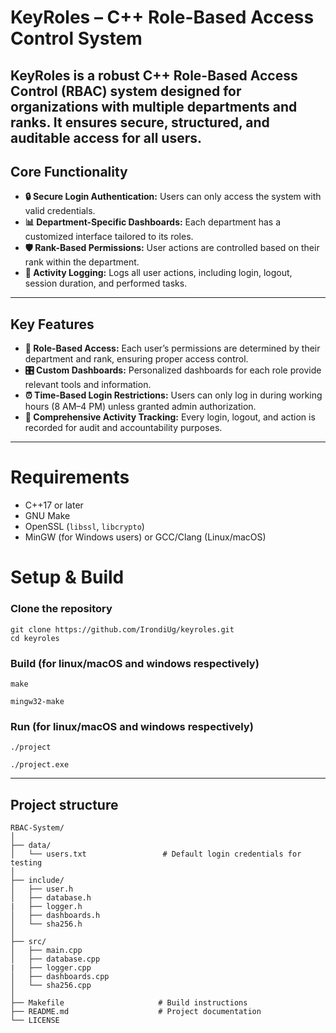 # KeyRoles – C++ Role-Based Access Control System

**KeyRoles** is a robust C++ **Role-Based Access Control (RBAC) system** designed for organizations with multiple departments and ranks. It ensures **secure, structured, and auditable access** for all users.  
---
## **Core Functionality**
- **🔒 Secure Login Authentication:** Users can only access the system with valid credentials.  
- **📊 Department-Specific Dashboards:** Each department has a customized interface tailored to its roles.  
- **🛡️ Rank-Based Permissions:** User actions are controlled based on their rank within the department.  
- **📝 Activity Logging:** Logs all user actions, including login, logout, session duration, and performed tasks.  

---

## **Key Features**
- **👥 Role-Based Access:** Each user’s permissions are determined by their department and rank, ensuring proper access control.  
- **🎛️ Custom Dashboards:** Personalized dashboards for each role provide relevant tools and information.  
- **⏰ Time-Based Login Restrictions:** Users can only log in during working hours (8 AM–4 PM) unless granted admin authorization.  
- **📌 Comprehensive Activity Tracking:** Every login, logout, and action is recorded for audit and accountability purposes.  
---
# Requirements

- C++17 or later
- GNU Make
- OpenSSL (`libssl`, `libcrypto`)
- MinGW (for Windows users) or GCC/Clang (Linux/macOS)

# Setup & Build

### Clone the repository
```
git clone https://github.com/IrondiUg/keyroles.git
cd keyroles
```
### Build (for linux/macOS and windows respectively)
```
make
```
```
mingw32-make
```
### Run (for linux/macOS and windows respectively)
```
./project
```
```
./project.exe
```
---

## Project structure
```
RBAC-System/                   
│
├── data/                        
│   └── users.txt                 # Default login credentials for testing
│
├── include/                     
│   ├── user.h
│   ├── database.h
|   ├── logger.h
│   ├── dashboards.h
│   └── sha256.h
│
├── src/                         
│   ├── main.cpp
│   ├── database.cpp
|   ├── logger.cpp
│   ├── dashboards.cpp
│   └── sha256.cpp
│
├── Makefile                     # Build instructions
├── README.md                    # Project documentation
└── LICENSE                      
